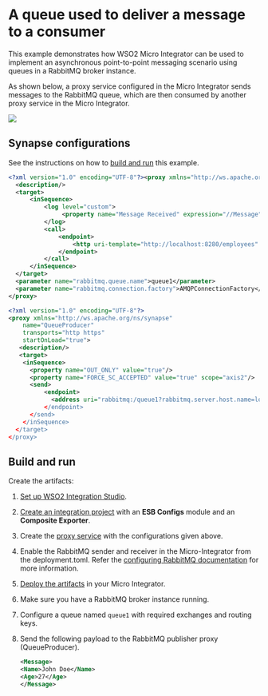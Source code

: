 # A queue used to deliver a message to a consumer

This example demonstrates how WSO2 Micro Integrator can be used to implement an asynchronous point-to-point messaging scenario using queues in a RabbitMQ broker instance.

As shown below, a proxy service configured in the Micro Integrator sends messages to the RabbitMQ queue, which are then consumed by another proxy service in the Micro Integrator.

<img src="{{base_path}}/assets/img/integrate/rabbitmq/rabbitmq-point-to-point.png">

## Synapse configurations

See the instructions on how to [build and run](#build-and-run) this example.

```xml tab='RabbitMQ Consumer'
<?xml version="1.0" encoding="UTF-8"?><proxy xmlns="http://ws.apache.org/ns/synapse" name="QueueConsumer" transports="rabbitmq" startOnLoad="true">
  <description/>
  <target>
      <inSequence>
          <log level="custom">
               <property name="Message Received" expression="//Message"/>
          </log>
          <call>
              <endpoint>
                  <http uri-template="http://localhost:8280/employees" method="post"/>
              </endpoint>
          </call>
      </inSequence>
  </target>
  <parameter name="rabbitmq.queue.name">queue1</parameter>
  <parameter name="rabbitmq.connection.factory">AMQPConnectionFactory</parameter>
</proxy>
```

```xml tab='RabbitMQ Producer'
<?xml version="1.0" encoding="UTF-8"?>
<proxy xmlns="http://ws.apache.org/ns/synapse"
    name="QueueProducer"
    transports="http https"
    startOnLoad="true">
   <description/>
   <target>
    <inSequence>
      <property name="OUT_ONLY" value="true"/>
      <property name="FORCE_SC_ACCEPTED" value="true" scope="axis2"/>
      <send>
          <endpoint>
            <address uri="rabbitmq:/queue1?rabbitmq.server.host.name=localhost&amp;rabbitmq.server.port=5672&amp;rabbitmq.server.user.name=guest&amp;rabbitmq.server.password=guest”/>
          </endpoint>
      </send>
    </inSequence>
  </target>
</proxy>
```

## Build and run

Create the artifacts:

1. [Set up WSO2 Integration Studio]({{base_path}}/integrate/develop/installing-wso2-integration-studio).
2. [Create an integration project]({{base_path}}/integrate/develop/create-integration-project) with an <b>ESB Configs</b> module and an <b>Composite Exporter</b>.
3. Create the [proxy service]({{base_path}}/integrate/develop/creating-artifacts/creating-a-proxy-service) with the configurations given above.
4. Enable the RabbitMQ sender and receiver in the Micro-Integrator from the deployment.toml. Refer the 
 [configuring RabbitMQ documentation]({{base_path}}/install-and-setup/setup/brokers/configure-with-rabbitmq) for more information.
5. [Deploy the artifacts]({{base_path}}/integrate/develop/deploy-artifacts) in your Micro Integrator.
6. Make sure you have a RabbitMQ broker instance running.
7. Configure a queue named `queue1` with required exchanges and routing keys.
8. Send the following payload to the RabbitMQ publisher proxy (QueueProducer).

    ```xml
    <Message>
    <Name>John Doe</Name>
    <Age>27</Age>
    </Message>
    ```
